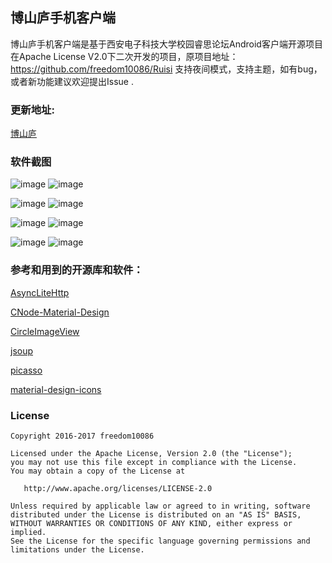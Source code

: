 ## 博山庐手机客户端
博山庐手机客户端是基于西安电子科技大学校园睿思论坛Android客户端开源项目在Apache License V2.0下二次开发的项目，原项目地址：https://github.com/freedom10086/Ruisi
支持夜间模式，支持主题，如有bug，或者新功能建议欢迎提出Issue .   

### 更新地址:

[博山庐](https://boshanlu.com/forum.php?mod=viewthread&tid=4289) 

### 软件截图
![image](screenshots/1.jpeg)
![image](screenshots/2.jpeg)

![image](screenshots/4.png)
![image](screenshots/5.jpeg)

![image](screenshots/6.jpeg)
![image](screenshots/7.jpeg)

![image](screenshots/8.jpeg)
![image](screenshots/9.jpeg)



### 参考和用到的开源库和软件：

[AsyncLiteHttp](https://github.com/luck-apple/AsyncLiteHttp)

[CNode-Material-Design](https://github.com/TakWolf/CNode-Material-Design)

[CircleImageView](https://github.com/hdodenhof/CircleImageView)

[jsoup](http://jsoup.org/)

[picasso](https://github.com/square/picasso)

[material-design-icons](https://github.com/google/material-design-icons)


### License

    Copyright 2016-2017 freedom10086

    Licensed under the Apache License, Version 2.0 (the "License");
    you may not use this file except in compliance with the License.
    You may obtain a copy of the License at
    
       http://www.apache.org/licenses/LICENSE-2.0
    
    Unless required by applicable law or agreed to in writing, software
    distributed under the License is distributed on an "AS IS" BASIS,
    WITHOUT WARRANTIES OR CONDITIONS OF ANY KIND, either express or implied.
    See the License for the specific language governing permissions and
    limitations under the License.
